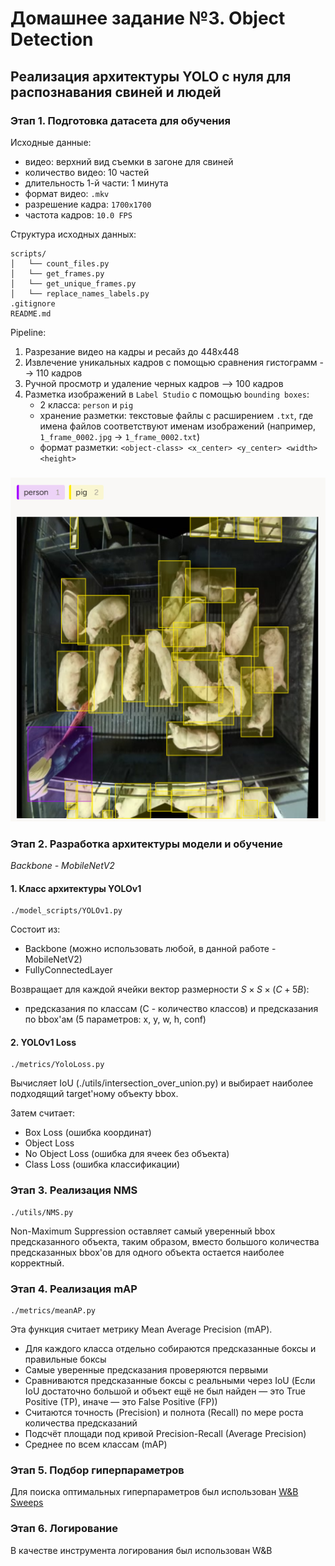 <!-- ## Домашнее задание по теме Object Detection
Написать реализацию YOLO (https://arxiv.org/abs/1506.02640) с нуля для распознавания свиней и людей.

Данные - https://disk.yandex.ru/d/qXFgvtO3y-ey_A

1. Подготовить датасет для обучения - 2 балла
2. Реализовать архитектуру YOLO и методы для её обучения - 10 баллов
3. Реализовать NMS - 2 балла
4. Реализовать метрику mAP - 2 балла
5. Подобрать оптимальные гиперпараметры - 2 балла
6. Залогировать результаты экспериментов (метрики, гиперпараметры, визуализации) - 2 балла

Для защиты домашнего задания нужно предоставить исходный код решения и отчет обо всей проделанной работе -->

# Домашнее задание №3. Object Detection

## Реализация архитектуры YOLO с нуля для распознавания свиней и людей

### Этап 1. Подготовка датасета для обучения

Исходные данные: 
- видео: верхний вид съемки в загоне для свиней
- количество видео: 10 частей
- длительность 1-й части: 1 минута
- формат видео: `.mkv`
- разрешение кадра: `1700x1700`
- частота кадров: `10.0 FPS`

Структура исходных данных:


```plaintext
scripts/
│   └── count_files.py
│   └── get_frames.py
│   └── get_unique_frames.py
│   └── replace_names_labels.py
.gitignore
README.md
```

Pipeline:

1. Разрезание видео на кадры и ресайз до 448х448
2. Извлечение уникальных кадров с помощью сравнения гистограмм --> 110 кадров
3. Ручной просмотр и удаление черных кадров --> 100 кадров
4. Разметка изображений в `Label Studio` с помощью  `bounding boxes`:
    - 2 класса: `person` и `pig`
    - хранение разметки: текстовые файлы с расширением `.txt`, где имена файлов соответствуют именам изображений (например, `1_frame_0002.jpg` → `1_frame_0002.txt`)
    - формат разметки: `<object-class> <x_center> <y_center> <width> <height>`

###
![alt text](assets/image_1.png)

### Этап 2. Разработка архитектуры модели и обучение

*Backbone - MobileNetV2*

#### 1. Класс архитектуры YOLOv1
```
./model_scripts/YOLOv1.py
```
Состоит из:
- Backbone (можно использовать любой, в данной работе - MobileNetV2)
- FullyConnectedLayer

Возвращает для каждой ячейки вектор размерности $S × S × (C + 5B)$: 
- предсказания по классам (C - количество классов) и предсказания по bbox'ам (5 параметров: x, y, w, h, conf)

#### 2. YOLOv1 Loss

```
./metrics/YoloLoss.py
```

Вычисляет IoU (./utils/intersection_over_union.py) и выбирает наиболее подходящий target'ному объекту bbox.  

Затем считает:
- Box Loss (ошибка координат)
- Object Loss
- No Object Loss (ошибка для ячеек без объекта)
- Class Loss (ошибка классификации)

### Этап 3. Реализация NMS

```
./utils/NMS.py
```

Non-Maximum Suppression оставляет самый уверенный bbox предсказанного объекта, таким образом, вместо большого количества предсказанных bbox'ов для одного объекта остается наиболее корректный.

### Этап 4. Реализация mAP

```
./metrics/meanAP.py
```
Эта функция считает метрику Mean Average Precision (mAP). 
  
- Для каждого класса отдельно собираются предсказанные боксы и правильные боксы
- Самые уверенные предсказания проверяются первыми
- Сравниваются предсказанные боксы с реальными через IoU (Если IoU достаточно большой и объект ещё не был найден — это True Positive (TP), иначе — это False Positive (FP))
- Считаются точность (Precision) и полнота (Recall) по мере роста количества предсказаний
- Подсчёт площади под кривой Precision-Recall (Average Precision)
- Среднее по всем классам (mAP)

### Этап 5. Подбор гиперпараметров

Для поиска оптимальных гиперпараметров был использован [W&B Sweeps](https://wandb.ai/site/sweeps/)

### Этап 6. Логирование

В качестве инструмента логирования был использован W&B
